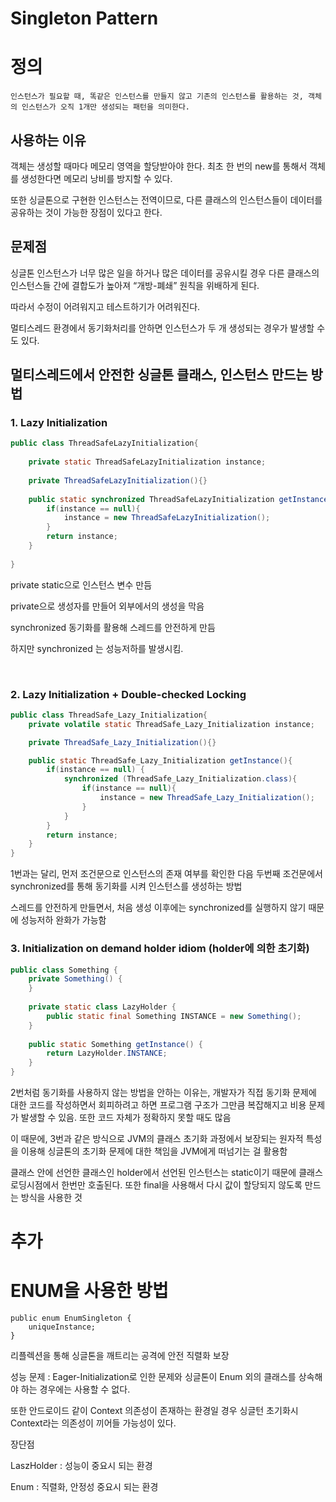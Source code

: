# Singleton Pattern

# 정의

    인스턴스가 필요할 때, 똑같은 인스턴스를 만들지 않고 기존의 인스턴스를 활용하는 것, 객체의 인스턴스가 오직 1개만 생성되는 패턴을 의미한다. 

## 사용하는 이유

객체는 생성할 때마다 메모리 영역을 할당받아야 한다. 최초 한 번의 new를 통해서 객체를 생성한다면 메모리 낭비를 방지할 수 있다. 

또한 싱글톤으로 구현한 인스턴스는 전역이므로, 다른 클래스의 인스턴스들이 데이터를 공유하는 것이 가능한 장점이 있다고 한다.
<br>

## 문제점

싱글톤 인스턴스가 너무 많은 일을 하거나 많은 데이터를 공유시킬 경우 다른 클래스의 인스턴스들 간에 결합도가 높아져 “개방-폐쇄” 원칙을 위배하게 된다.

따라서 수정이 어려워지고 테스트하기가 어려워진다.

멀티스레드 환경에서 동기화처리를 안하면 인스턴스가 두 개 생성되는 경우가 발생할 수도 있다. 
<br>

## 멀티스레드에서 안전한 싱글톤 클래스, 인스턴스 만드는 방법

### 1. ****Lazy Initialization****

```java
public class ThreadSafeLazyInitialization{
 
    private static ThreadSafeLazyInitialization instance;
 
    private ThreadSafeLazyInitialization(){}
     
    public static synchronized ThreadSafeLazyInitialization getInstance(){
        if(instance == null){
            instance = new ThreadSafeLazyInitialization();
        }
        return instance;
    }
 
}
```

private static으로 인스턴스 변수 만듬

private으로 생성자를 만들어 외부에서의 생성을 막음

synchronized 동기화를 활용해 스레드를 안전하게 만듬

하지만 synchronized 는 성능저하를 발생시킴.

<br>

### 2. ****Lazy Initialization + Double-checked Locking****

```java
public class ThreadSafe_Lazy_Initialization{
    private volatile static ThreadSafe_Lazy_Initialization instance;

    private ThreadSafe_Lazy_Initialization(){}

    public static ThreadSafe_Lazy_Initialization getInstance(){
    	if(instance == null) {
        	synchronized (ThreadSafe_Lazy_Initialization.class){
                if(instance == null){
                    instance = new ThreadSafe_Lazy_Initialization();
                }
            }
        }
        return instance;
    }
}
```

1번과는 달리, 먼저 조건문으로 인스턴스의 존재 여부를 확인한 다음 두번째 조건문에서 synchronized를 통해 동기화를 시켜 인스턴스를 생성하는 방법

스레드를 안전하게 만들면서, 처음 생성 이후에는 synchronized를 실행하지 않기 때문에 성능저하 완화가 가능함
<br>

### 3. ****Initialization on demand holder idiom (holder에 의한 초기화)****

```java
public class Something {
    private Something() {
    }
 
    private static class LazyHolder {
        public static final Something INSTANCE = new Something();
    }
 
    public static Something getInstance() {
        return LazyHolder.INSTANCE;
    }
}
```

2번처럼 동기화를 사용하지 않는 방법을 안하는 이유는, 개발자가 직접 동기화 문제에 대한 코드를 작성하면서 회피하려고 하면 프로그램 구조가 그만큼 복잡해지고 비용 문제가 발생할 수 있음. 또한 코드 자체가 정확하지 못할 때도 많음

이 때문에, 3번과 같은 방식으로 JVM의 클래스 초기화 과정에서 보장되는 원자적 특성을 이용해 싱글톤의 초기화 문제에 대한 책임을 JVM에게 떠넘기는 걸 활용함

클래스 안에 선언한 클래스인 holder에서 선언된 인스턴스는 static이기 때문에 클래스 로딩시점에서 한번만 호출된다. 또한 final을 사용해서 다시 값이 할당되지 않도록 만드는 방식을 사용한 것

# 추가

# ENUM을 사용한 방법

```
public enum EnumSingleton {
    uniqueInstance;
}
```

리플렉션을 통해 싱글톤을 깨트리는 공격에 안전
직렬화 보장

성능 문제 : Eager-Initialization로 인한 문제와 싱글톤이 Enum 외의 클래스를 상속해야 하는 경우에는 사용할 수 없다.

또한 안드로이드 같이 Context 의존성이 존재하는 환경일 경우 싱글턴 초기화시 Context라는 의존성이 끼어들 가능성이 있다.


장단점

LaszHolder : 성능이 중요시 되는 환경

Enum : 직렬화, 안정성 중요시 되는 환경
 